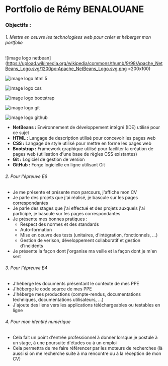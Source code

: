 # Portfolio de Rémy BENALOUANE

### Objectifs :
###### 1. Mettre en oeuvre les technologiess web pour créer et héberger mon portfolio
 
![image logo netbean](https://upload.wikimedia.org/wikipedia/commons/thumb/9/98/Apache_NetBeans_Logo.svg/1200px-Apache_NetBeans_Logo.svg.png =200x100)

![image logo html 5](https://upload.wikimedia.org/wikipedia/commons/thumb/6/61/HTML5_logo_and_wordmark.svg/1024px-HTML5_logo_and_wordmark.svg.png)

![image logo css](https://upload.wikimedia.org/wikipedia/commons/thumb/d/d5/CSS3_logo_and_wordmark.svg/170px-CSS3_logo_and_wordmark.svg.png)

![image logo bootstrap](https://www.publi-media.net/wp-content/uploads/2014/06/logo-bootstrap.png)

![image logo git](https://upload.wikimedia.org/wikipedia/commons/thumb/e/e0/Git-logo.svg/512px-Git-logo.svg.png)

![image logo github](https://upload.wikimedia.org/wikipedia/commons/thumb/9/91/Octicons-mark-github.svg/1200px-Octicons-mark-github.svg.png)

 - **NetBeans :**  Environnement de développement intégré (IDE) utilisé pour ce sujet
 - **HTML :** Langage de description utilisé pour concevoir les pages web
 - **CSS :** Langage de style utilisé pour mettre en forme les pages web
 - **Bootstrap :** Framework graphique utilisé pour faciliter la création de pages web (utilisation d'une base de règles CSS existantes)
 - **Git :** Logiciel de gestion de version
 - **GitHub :** Forge logicielle en ligne utilisant Git
 ###### 2. Pour l'épreuve E6
 - Je me présente et présente mon parcours, j'affiche mon CV
 - Je parle des projets que j'ai réalisé, je bascule sur les pages correspondantes
 - Je parle des stages que j'ai effectué et des projets auxquels j'ai participé, je bascule sur les pages correspondantes
 - Je présente mes bonnes pratiques :
   - Respect des normes et des standards
   - Auto-formation
   - Mise en oeuvre des tests (unitaires, d'intégration, fonctionnels, ...)
   - Gestion de verison, développement collaboratif et gestion d'incidents
 - Je présente la façon dont j'organise ma veille et la façon dont je m'en sert
 ###### 3. Pour l'épreuve E4
- J'héberge les documents présentant le contexte de mes PPE
- J'héberge le code source de mes PPE
- J'héberge mes productions (compte-rendus, documentations techniques, documentations utilisateurs, ...)
- J'ajoute des liens vers les applications téléchargeables ou testables en ligne
###### 4. Pour mon identité numérique
- Cela fait un point d'entrée professionnel à donner lorsque je postule à un stage, à une poursuite d'études ou à un emploi
- Cela permettra de me faire référencer par les moteurs de recherches (là aussi si on me recherche suite à ma rencontre ou à la réception de mon CV)
